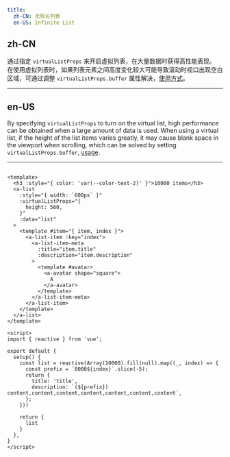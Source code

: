 ```yaml
title:
  zh-CN: 无限长列表
  en-US: Infinite List
```

## zh-CN

通过指定 `virtualListProps` 来开启虚拟列表，在大量数据时获得高性能表现。
在使用虚拟列表时，如果列表元素之间高度变化较大可能导致滚动时视口出现空白区域，可通过调整 `virtualListProps.buffer` 属性解决，[使用方式](/vue/docs/faq#%E8%99%9A%E6%8B%9F%E5%88%97%E8%A1%A8%E7%9A%84%E4%BD%BF%E7%94%A8)。

---

## en-US

By specifying `virtualListProps` to turn on the virtual list, high performance can be obtained when a large amount of data is used.
When using a virtual list, if the height of the list items varies greatly, it may cause blank space in the viewport when scrolling, which can be solved by setting `virtualListProps.buffer`, [usage](/vue/en-US/docs/faq#The-use-of-virtual-lists).

---

```vue

<template>
  <h3 :style="{ color: 'var(--color-text-2)' }">10000 items</h3>
  <a-list
    :style="{ width: `600px` }"
    :virtualListProps="{
      height: 560,
    }"
    :data="list"
  >
    <template #item="{ item, index }">
      <a-list-item :key="index">
        <a-list-item-meta
          :title="item.title"
          :description="item.description"
        >
          <template #avatar>
            <a-avatar shape="square">
              A
            </a-avatar>
          </template>
        </a-list-item-meta>
      </a-list-item>
    </template>
  </a-list>
</template>

<script>
import { reactive } from 'vue';

export default {
  setup() {
    const list = reactive(Array(10000).fill(null).map((_, index) => {
      const prefix = `0000${index}`.slice(-5);
      return {
        title: 'title',
        description: `(${prefix}) content,content,content,content,content,content,content`,
      };
    }))

    return {
      list
    }
  },
}
</script>
```
